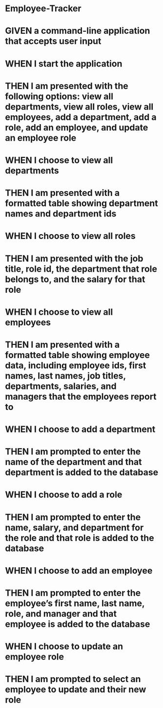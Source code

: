 # Employee-Tracker
# GIVEN a command-line application that accepts user input
# WHEN I start the application
# THEN I am presented with the following options: view all departments, view all roles, view all employees, add a department, add a role, add an employee, and update an employee role
# WHEN I choose to view all departments
# THEN I am presented with a formatted table showing department names and department ids
# WHEN I choose to view all roles
# THEN I am presented with the job title, role id, the department that role belongs to, and the salary for that role
# WHEN I choose to view all employees
# THEN I am presented with a formatted table showing employee data, including employee ids, first names, last names, job titles, departments, salaries, and managers that the employees report to
# WHEN I choose to add a department
# THEN I am prompted to enter the name of the department and that department is added to the database
# WHEN I choose to add a role
# THEN I am prompted to enter the name, salary, and department for the role and that role is added to the database
# WHEN I choose to add an employee
# THEN I am prompted to enter the employee’s first name, last name, role, and manager and that employee is added to the database
# WHEN I choose to update an employee role
# THEN I am prompted to select an employee to update and their new role
